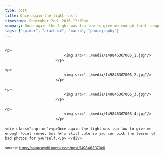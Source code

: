 ```yaml
---
type: post
title: Once-again-the-light--as-t
timestamp: September 2nd, 2016 12:00pm
summary: Once again the light was too low to give me enough focal range but he’s still cute so you can pick the lesser of bad photos for yourselfp 
tags: ["spider", "arachnid", "macro", "photography"]
---
```


                
                
                
                                                                                       <p>
                               <img src="../media/149846307006_1.jpg"/>
                           </p>
                                                                                                                           <p>
                               <img src="../media/149846307006_2.jpg"/>
                           </p>
                                                                                                                           <p>
                               <img src="../media/149846307006_3.jpg"/>
                           </p>
                                                                                                                           <p>
                               <img src="../media/149846307006_4.jpg"/>
                           </p>
                                                                                                                      <div class="caption"><p>Once again the light was too low to give me enough focal range, but he’s still cute so you can pick the lesser of bad photos for yourself.</p> </div>
                                    
                
                
                
                
                                
<small>source: https://saturdayxiii.tumblr.com/post/149846307006</small>
